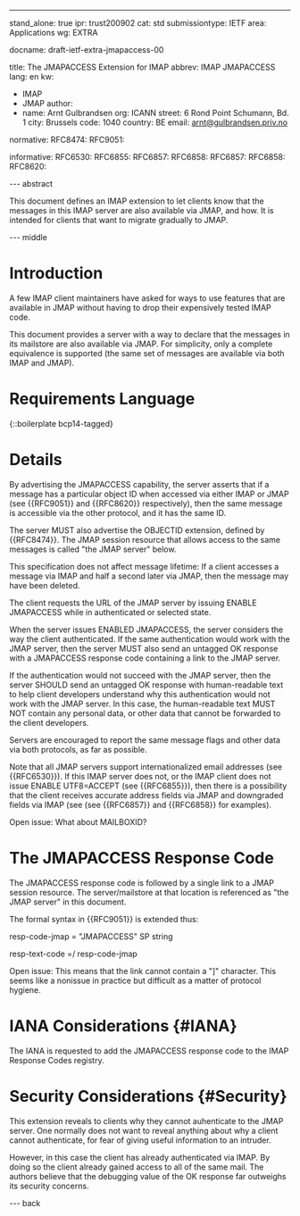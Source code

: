 ---
stand_alone: true
ipr: trust200902
cat: std
submissiontype: IETF
area: Applications
wg: EXTRA

docname: draft-ietf-extra-jmapaccess-00

title: The JMAPACCESS Extension for IMAP
abbrev: IMAP JMAPACCESS
lang: en
kw:
  - IMAP
  - JMAP
author:
- name: Arnt Gulbrandsen
  org: ICANN
  street: 6 Rond Point Schumann, Bd. 1
  city: Brussels
  code: 1040
  country: BE
  email: arnt@gulbrandsen.priv.no

normative:
  RFC8474:
  RFC9051:

informative:
  RFC6530:
  RFC6855:
  RFC6857:
  RFC6858:
  RFC6857:
  RFC6858:
  RFC8620:

--- abstract

This document defines an IMAP extension to let clients know that the
messages in this IMAP server are also available via JMAP, and how. It is
intended for clients that want to migrate gradually to JMAP.

--- middle

# Introduction

A few IMAP client maintainers have asked for ways to use features that
are available in JMAP without having to drop their expensively tested
IMAP code.

This document provides a server with a way to declare that the
messages in its mailstore are also available via JMAP. For simplicity,
only a complete equivalence is supported (the same set of messages are
available via both IMAP and JMAP).

# Requirements Language

{::boilerplate bcp14-tagged}

# Details

By advertising the JMAPACCESS capability, the server asserts that if a
message has a particular object ID when accessed via either IMAP or
JMAP (see {{RFC9051}} and {{RFC8620}} respectively), then the same
message is accessible via the other protocol, and it has the same ID.

The server MUST also advertise the OBJECTID extension, defined by
{{RFC8474}}. The JMAP session resource that allows access to the same
messages is called "the JMAP server" below.

This specification does not affect message lifetime: If a client
accesses a message via IMAP and half a second later via JMAP, then the
message may have been deleted.

The client requests the URL of the JMAP server by issuing ENABLE
JMAPACCESS while in authenticated or selected state.

When the server issues ENABLED JMAPACCESS, the server considers the
way the client authenticated. If the same authentication would work
with the JMAP server, then the server MUST also send an untagged OK
response with a JMAPACCESS response code containing a link to the JMAP
server.

If the authentication would not succeed with the JMAP server, then the
server SHOULD send an untagged OK response with human-readable text to
help client developers understand why this authentication would not
work with the JMAP server. In this case, the human-readable text MUST
NOT contain any personal data, or other data that cannot be forwarded
to the client developers.

Servers are encouraged to report the same message flags and other data
via both protocols, as far as possible.

Note that all JMAP servers support internationalized email addresses
(see {{RFC6530}}).  If this IMAP server does not, or the IMAP client
does not issue ENABLE UTF8=ACCEPT (see {{RFC6855}}), then there is a
possibility that the client receives accurate address fields via JMAP
and downgraded fields via IMAP (see (see {{RFC6857}} and {{RFC6858}}
for examples).

Open issue: What about MAILBOXID?


# The JMAPACCESS Response Code

The JMAPACCESS response code is followed by a single link to a JMAP
session resource. The server/mailstore at that location is referenced
as "the JMAP server" in this document.

The formal syntax in {{RFC9051}} is extended thus:

resp-code-jmap = "JMAPACCESS" SP string

resp-text-code =/ resp-code-jmap

Open issue: This means that the link cannot contain a "]" character.
This seems like a nonissue in practice but difficult as a matter of
protocol hygiene.


# IANA Considerations {#IANA}

The IANA is requested to add the JMAPACCESS response code to the IMAP
Response Codes registry.


# Security Considerations {#Security}

This extension reveals to clients why they cannot auhenticate to the
JMAP server. One normally does not want to reveal anything about why a
client cannot authenticate, for fear of giving useful information to
an intruder.

However, in this case the client has already authenticated via
IMAP. By doing so the client already gained access to all of the same
mail. The authors believe that the debugging value of the OK response
far outweighs its security concerns.


--- back

